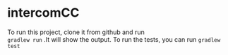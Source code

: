 # intercomCC

To run this project, clone it from github and run     
```gradlew run``` .It will show the output.
To run the tests, you can run 
```gradlew test```
